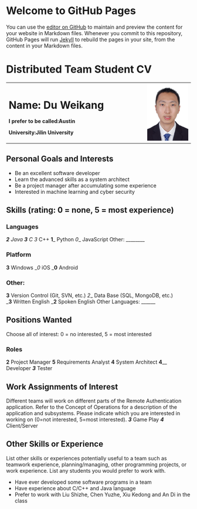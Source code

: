# Welcome to GitHub Pages
You can use the [editor on GitHub](https://github.com/SJZDWK/SJZDWK.github.io/edit/main/index.md) to maintain and preview the content for your website in Markdown files.
Whenever you commit to this repository, GitHub Pages will run [Jekyll](https://jekyllrb.com/) to rebuild the pages in your site, from the content in your Markdown files.
# Distributed Team Student CV

<table border="0">
  <tr>
    <td width="75%">
      <h1>Name: Du Weikang</h1>
      <p><b>I prefer to be called:Austin</b></p>
      <p><b>University:Jilin University</b></p>
    </td>
    <td width="25%">
      <img src="/photo.JPG" width="100%">      
    </td>
  </tr>
</table>

## Personal Goals and Interests

- Be an excellent software developer
- Learn the advanced skills as a system architect
- Be a project manager after accumulating some experience
- Interested in machine learning and cyber security

## Skills (rating: 0 = none, 5 = most experience)

### Languages

 ___2__ Java  ___3__ C   _3___ C++   __1___ Python  _0__ JavaScript  Other: ________
 
### Platform

 __3__ Windows    __0_ iOS     ___0__ Android
 
### Other:  

__3__  Version Control (Git, SVN, etc.)	   _2__ Data Base (SQL, MongoDB, etc.)	
___3__ Written English       ___2__ Spoken English        Other Languages: ______

## Positions Wanted 

Choose all of interest: 0 = no interested, 5 = most interested

### Roles

__2__ Project Manager   __5__ Requirements Analyst	__4__ System Architect
__4____ Developer	___3___ Tester

## Work Assignments of Interest

Different teams will work on different parts of the Remote Authentication application. Refer to the Concept of Operations for a description of the application and subsystems. Please indicate which you are interested in working on (0=not interested, 5=most interested).
___3___ Game Play	___4___ Client/Server	

## Other Skills or Experience

List other skills or experiences potentially useful to a team such as teamwork experience, planning/managing, other programming projects, or work experience.  List any students you would prefer to work with.
- Have ever developed some software programs in a team
- Have experience about C/C++ and Java language
- Prefer to work with Liu Shizhe, Chen Yuzhe, Xiu Kedong and An Di in the class
